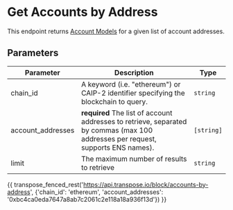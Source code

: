 # Get Accounts by Address

This endpoint returns [Account Models](../models/account_model.md) for a given list of account addresses.

## Parameters
| Parameter | Description | Type |
| --------- | ----------- | ---- |
| chain_id | A keyword (i.e. "ethereum") or CAIP-2 identifier specifying the blockchain to query. | `string` |
| account_addresses | **required** The list of account addresses to retrieve, separated by commas (max 100 addresses per request, supports ENS names). | `[string]` |
| limit | The maximum number of results to retrieve | `string` |


{{ transpose_fenced_rest('https://api.transpose.io/block/accounts-by-address', {'chain_id': 'ethereum', 'account_addresses': '0xbc4ca0eda7647a8ab7c2061c2e118a18a936f13d'}) }}
